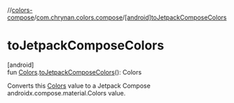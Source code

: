 //[colors-compose](../../index.md)/[com.chrynan.colors.compose](index.md)/[[android]toJetpackComposeColors]([android]to-jetpack-compose-colors.md)

# toJetpackComposeColors

[android]\
fun [Colors](../../../colors-theme/colors-theme/com.chrynan.colors.theme/-colors/index.md).[toJetpackComposeColors]([android]to-jetpack-compose-colors.md)(): Colors

Converts this [Colors](../../../colors-theme/colors-theme/com.chrynan.colors.theme/-colors/index.md) value to a Jetpack Compose androidx.compose.material.Colors value.
